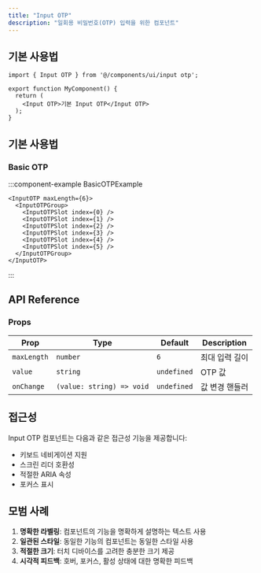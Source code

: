```yaml
---
title: "Input OTP"
description: "일회용 비밀번호(OTP) 입력을 위한 컴포넌트"
---
```


## 기본 사용법

```tsx
import { Input OTP } from '@/components/ui/input otp';

export function MyComponent() {
  return (
    <Input OTP>기본 Input OTP</Input OTP>
  );
}
```

## 기본 사용법

### Basic OTP

:::component-example BasicOTPExample
```tsx
<InputOTP maxLength={6}>
  <InputOTPGroup>
    <InputOTPSlot index={0} />
    <InputOTPSlot index={1} />
    <InputOTPSlot index={2} />
    <InputOTPSlot index={3} />
    <InputOTPSlot index={4} />
    <InputOTPSlot index={5} />
  </InputOTPGroup>
</InputOTP>
```

<div>
<InputOTP maxLength={6}>
  <InputOTPGroup>
    <InputOTPSlot index={0} />
    <InputOTPSlot index={1} />
    <InputOTPSlot index={2} />
    <InputOTPSlot index={3} />
    <InputOTPSlot index={4} />
    <InputOTPSlot index={5} />
  </InputOTPGroup>
</InputOTP>
</div>
:::

## API Reference

### Props

| Prop | Type | Default | Description |
|------|------|---------|-------------|
| `maxLength` | `number` | `6` | 최대 입력 길이 |
| `value` | `string` | `undefined` | OTP 값 |
| `onChange` | `(value: string) => void` | `undefined` | 값 변경 핸들러 |

## 접근성

Input OTP 컴포넌트는 다음과 같은 접근성 기능을 제공합니다:

- 키보드 네비게이션 지원
- 스크린 리더 호환성
- 적절한 ARIA 속성
- 포커스 표시

## 모범 사례

1. **명확한 라벨링**: 컴포넌트의 기능을 명확하게 설명하는 텍스트 사용
2. **일관된 스타일**: 동일한 기능의 컴포넌트는 동일한 스타일 사용
3. **적절한 크기**: 터치 디바이스를 고려한 충분한 크기 제공
4. **시각적 피드백**: 호버, 포커스, 활성 상태에 대한 명확한 피드백
